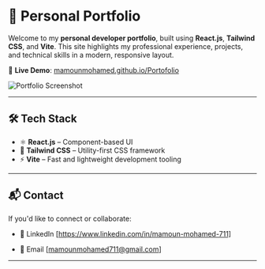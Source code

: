# 🚀 Personal Portfolio

Welcome to my **personal developer portfolio**, built using **React.js**, **Tailwind CSS**, and **Vite**. This site highlights my professional experience, projects, and technical skills in a modern, responsive layout.

🔗 **Live Demo**: [mamounmohamed.github.io/Portofolio](https://mamounmohamed.github.io/Portofolio/)

![Portfolio Screenshot](./preview.png) <!-- Optional: Replace or remove this line -->

---

## 🛠️ Tech Stack

- ⚛️ **React.js** – Component-based UI
- 💨 **Tailwind CSS** – Utility-first CSS framework
- ⚡ **Vite** – Fast and lightweight development tooling

---

## 📬 Contact
If you'd like to connect or collaborate:

- 🔗 LinkedIn 
[https://www.linkedin.com/in/mamoun-mohamed-711]

- 📧 Email 
[mamounmohamed711@gmail.com]

---
